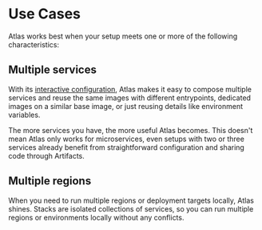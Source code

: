 # Use Cases

Atlas works best when your setup meets one or more of the following characteristics:

## Multiple services

With its [interactive configuration](./atlasfile.md), Atlas makes it easy to compose multiple services and reuse the same images with different entrypoints, dedicated images on a similar base image, or just reusing details like environment variables.

The more services you have, the more useful Atlas becomes. This doesn't mean Atlas only works for microservices, even setups with two or three services already benefit from straightforward configuration and sharing code through Artifacts.

## Multiple regions

When you need to run multiple regions or deployment targets locally, Atlas shines. Stacks are isolated collections of services, so you can run multiple regions or environments locally without any conflicts.
